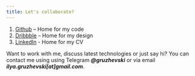 ```yaml
---
title: Let's collaborate?
---
```


1. [Github](https://github.com/ilyagru) – Home for my code
2. [Dribbble](https://dribbble.com/ilyagru) – Home for my design
3. [LinkedIn](https://www.linkedin.com/in/ilya-gruzhevski) - Home for my CV

Want to work with me, discuss latest technologies or just say hi?
You can contact me using using Telegram *__@gruzhevski__* or via email *__ilya.gruzhevski[at]gmail.com__*.
